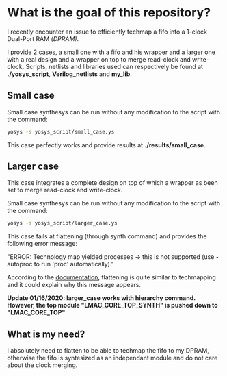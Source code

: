 # What is the goal of this repository?

I recently encounter an issue to efficiently techmap a fifo into a 1-clock Dual-Port RAM *(DPRAM)*. 

I provide 2 cases, a small one with a fifo and his wrapper and a larger one with a real design and a wrapper on top to merge read-clock and write-clock. Scripts, netlists and libraries used can respectively be found at **./yosys_script**, **Verilog_netlists** and **my_lib**.

## Small case

Small case synthesys can be run without any modification to the script with the command:
```bash
yosys -s yosys_script/small_case.ys
```

This case perfectly works and provide results at **./results/small_case**.

## Larger case

This case integrates a complete design on top of which a wrapper as been set to merge read-clock and write-clock.

Small case synthesys can be run without any modification to the script with the command:
```bash
yosys -s yosys_script/larger_case.ys
```

This case fails at flattening (through synth command) and provides the following error message:

"ERROR: Technology map yielded processes -> this is not supported (use -autoproc to run 'proc' automatically)."

According to the [documentation](http://www.clifford.at/yosys/cmd_flatten.html), flattening is quite similar to techmapping and it could explain why this message appears.

**Update 01/16/2020: larger_case works with hierarchy command. However, the top module "LMAC_CORE_TOP_SYNTH" is pushed down to "LMAC_CORE_TOP"**

## What is my need?

I absolutely need to flatten to be able to techmap the fifo to my DPRAM, otherwise the fifo is syntesized as an independant module and do not care about the clock merging.
